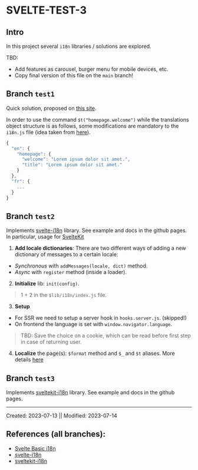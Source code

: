 # SVELTE-TEST-3

## Intro

In this project several `i18n` libraries / solutions are explored. 

TBD: 
- Add features as carousel, burger menu for mobile devices, etc.
- Copy final version of this file on the `main` branch!

## Branch `test1` 

Quick solution, proposed on [this site](https://svelte.dev/repl/de39de663ef2445b8fe17b79c500013b?version=4.0.5). 

In order to use the command `$t("homepage.welcome")` while the translations object structure is as follows, some modifications are mandatory to the `i18n.js` file (idea taken from [here](https://github.com/kaisermann/svelte-i18n/blob/main/src/shared/delve.ts)).
```js
{
  "en": {
    "homepage": {
      "welcome": "Lorem ipsum dolor sit amet.",
      "title": "Lorem ipsum dolor sit amet."
    }
  },
  "fr": {
    ...
  }
}
```

## Branch `test2`
Implements [svelte-i18n](https://www.npmjs.com/package/svelte-i18n) library. 
See example and docs in the github pages. In particular, usage for [SvelteKit](https://github.com/kaisermann/svelte-i18n/blob/46b025ceebeb9bd68df0a2f30cc3c0775049ed85/docs/Svelte-Kit.md)

1. **Add locale dictionaries**:  There are two different ways of adding a new dictionary of messages to a certain locale:
- *Synchronous* with `addMessages(locale, dict)` method.
- *Async* with `register` method (inside a loader).

2. **Initialize** lib: `init(config)`.

> 1 + 2 in the `$lib/i18n/index.js` file.

3. **Setup**
- For SSR we need to setup a server hook in `hooks.server.js`. (skipped!)
- On frontend the language is set with `window.navigator.language`. 

> TBD: Save the choice on a cookie, which can be read before first step in case of returning user.

4. **Localize** the page(s): `$format` method and `$_` and `$t` aliases. More details [here](https://github.com/kaisermann/svelte-i18n/blob/46b025ceebeb9bd68df0a2f30cc3c0775049ed85/docs/Formatting.md)


## Branch `test3`

Implements [sveltekit-i18n](https://github.com/sveltekit-i18n/lib) library. See example and docs in the github pages. 

---
Created: 2023-07-13 || Modified: 2023-07-14

## References (all branches):

- [Svelte Basic i18n](https://svelte.dev/repl/de39de663ef2445b8fe17b79c500013b?version=4.0.5)
- [svelte-i18n](https://www.npmjs.com/package/svelte-i18n)
- [sveltekit-i18n](https://github.com/sveltekit-i18n/lib/tree/master)